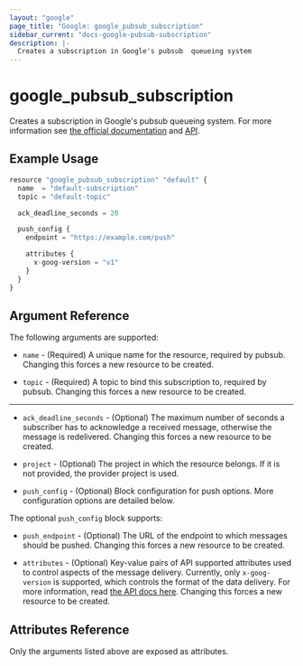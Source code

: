 ```yaml
---
layout: "google"
page_title: "Google: google_pubsub_subscription"
sidebar_current: "docs-google-pubsub-subscription"
description: |-
  Creates a subscription in Google's pubsub  queueing system
---
```


# google\_pubsub\_subscription

Creates a subscription in Google's pubsub queueing system. For more information see
[the official documentation](https://cloud.google.com/pubsub/docs) and
[API](https://cloud.google.com/pubsub/reference/rest/v1/projects.subscriptions).


## Example Usage

```js
resource "google_pubsub_subscription" "default" {
  name  = "default-subscription"
  topic = "default-topic"

  ack_deadline_seconds = 20

  push_config {
    endpoint = "https://example.com/push"

    attributes {
      x-goog-version = "v1"
    }
  }
}
```

## Argument Reference

The following arguments are supported:

* `name` - (Required) A unique name for the resource, required by pubsub.
    Changing this forces a new resource to be created.

* `topic` - (Required) A topic to bind this subscription to, required by pubsub.
    Changing this forces a new resource to be created.

- - -

* `ack_deadline_seconds` - (Optional) The maximum number of seconds a
    subscriber has to acknowledge a received message, otherwise the message is
    redelivered. Changing this forces a new resource to be created.

* `project` - (Optional) The project in which the resource belongs. If it
    is not provided, the provider project is used.

* `push_config` - (Optional) Block configuration for push options. More
    configuration options are detailed below.

The optional `push_config` block supports:

* `push_endpoint` - (Optional) The URL of the endpoint to which messages should
    be pushed. Changing this forces a new resource to be created.

* `attributes` - (Optional) Key-value pairs of API supported attributes used
    to control aspects of the message delivery. Currently, only
    `x-goog-version` is supported, which controls the format of the data
    delivery. For more information, read [the API docs
    here](https://cloud.google.com/pubsub/reference/rest/v1/projects.subscriptions#PushConfig.FIELDS.attributes).
    Changing this forces a new resource to be created.

## Attributes Reference

Only the arguments listed above are exposed as attributes.
